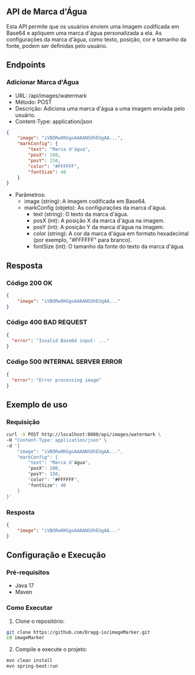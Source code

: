 ## API de Marca d'Água

Esta API permite que os usuários enviem uma imagem codificada em Base64 e apliquem uma marca d'água personalizada a ela. As configurações da marca d'água, como texto, posição, cor e tamanho da fonte, podem ser definidas pelo usuário.


## Endpoints
### Adicionar Marca d'Água
- URL: /api/images/watermark
- Método: POST
- Descrição: Adiciona uma marca d'água a uma imagem enviada pelo usuário.
- Content-Type: application/json

```json
{
    "image": "iVBORw0KGgoAAAANSUhEUgAA...",
    "markConfig": {
        "text": "Marca d'água",
        "posX": 100,
        "posY": 150,
        "color": "#FFFFFF",
        "fontSize": 40
    }
}
```

- Parâmetros:
  - image (string): A imagem codificada em Base64.
  - markConfig (objeto): As configurações da marca d'água.
    - text (string): O texto da marca d'água.
    - posX (int): A posição X da marca d'água na imagem.
    - posY (int): A posição Y da marca d'água na imagem.
    - color (string): A cor da marca d'água em formato hexadecimal (por exemplo, "#FFFFFF" para branco).
    - fontSize (int): O tamanho da fonte do texto da marca d'água.

## Resposta

### Código 200 OK
```json
{
    "image": "iVBORw0KGgoAAAANSUhEUgAA..."
}
```

### Código 400 BAD REQUEST
```json
{
  "error": "Invalid Base64 input: ..."
}
```

### Código 500 INTERNAL SERVER ERROR
```json
{
  "error": "Error processing image"
}
```

## Exemplo de uso
### Requisição
```bash
curl -X POST http://localhost:8080/api/images/watermark \
-H "Content-Type: application/json" \
-d '{
    "image": "iVBORw0KGgoAAAANSUhEUgAA...",
    "markConfig": {
        "text": "Marca d'água",
        "posX": 100,
        "posY": 150,
        "color": "#FFFFFF",
        "fontSize": 40
    }
}'
```

### Resposta
```json
{
    "image": "iVBORw0KGgoAAAANSUhEUgAA..."
}
```

## Configuração e Execução
### Pré-requisitos
- Java 17
- Maven

### Como Executar
1. Clone o repositório:
```bash
git clone https://github.com/Dragg-io/imageMarker.git
cd imageMarker
```
2. Compile e execute o projeto:
```bash
mvn clean install
mvn spring-boot:run
```